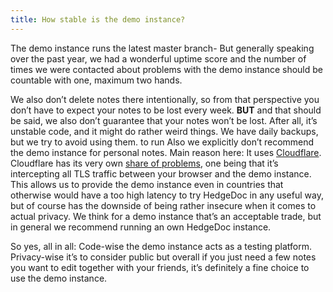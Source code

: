 ```yaml
---
title: How stable is the demo instance? 
---
```


The demo instance runs the latest master branch- But generally speaking over the past year, we had a wonderful uptime score and the number of times we were contacted about problems with the demo instance should be countable with one, maximum two hands.

We also don’t delete notes there intentionally, so from that perspective you don’t have to expect your notes to be lost every week. **BUT** and that should be said, we also don’t guarantee that your notes won’t be lost. After all, it’s unstable code, and it might do rather weird things. We have daily backups, but we try to avoid using them.
 to run
Also we explicitly don’t recommend the demo instance for personal notes. Main reason here: It uses [Cloudflare][cloudflare]. Cloudflare has its very own [share of problems][cloudflare-problems], one being that it’s intercepting all TLS traffic between your browser and the demo instance. This allows us to provide the demo instance even in countries that otherwise would have a too high latency to try HedgeDoc in any useful way, but of course has the downside of being rather insecure when it comes to actual privacy. We think for a demo instance that’s an acceptable trade, but in general we recommend running an own HedgeDoc instance.

So yes, all in all: Code-wise the demo instance acts as a testing platform. Privacy-wise it’s to consider public but overall if you just need a few notes you want to edit together with your friends, it’s definitely a fine choice to use the demo instance.

[cloudflare-problems]: https://en.wikipedia.org/wiki/Cloudflare#Controversy
[cloudflare]: https://www.cloudflare.com/
